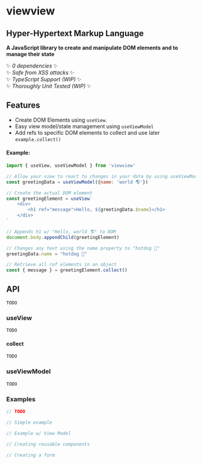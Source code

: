 # viewview
## Hyper-Hypertext Markup Language
**A JavaScript library to create and manipulate DOM elements and to manage their state**

✨ *0 dependencies* ✨<br>
✨ *Safe from XSS attacks* ✨<br>
✨ *TypeScript Support (WIP)* ✨<br>
✨ *Thoroughly Unit Tested (WIP)* ✨<br>


## Features
- Create DOM Elements using `useView`.
- Easy view model/state management using `useViewModel`
- Add refs to specific DOM elements to collect and use later `example.collect()`

####  Example:

```javascript
import { useView, useViewModel } from 'viewview'

// Allow your view to react to changes in your data by using useViewModel
const greetingData = useViewModel({name: 'world 🌎'})

// Create the actual DOM element
const greetingElement = useView`
    <div>
        <h1 ref="message">Hello, ${greetingData.$name}</h1>
    </div>
`

// Appends h1 w/ "Hello, world 🌎" to DOM
document.body.appendChild(greetingElement)

// Changes any text using the name property to "hotdog 🌭"
greetingData.name = "hotdog 🌭"

// Retrieve all ref elements in an object
const { message } = greetingElement.collect()

```

## API
`TODO`
### useView
`TODO`
#### collect
`TODO`
### useViewModel
`TODO`

### Examples
```javascript
// TODO

// Simple example

// Example w/ View Model

// Creating reusable components

// Creating a form
```